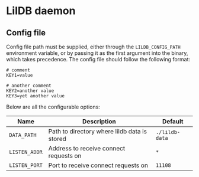 
# LilDB daemon

## Config file

Config file path must be supplied, either through the `LILDB_CONFIG_PATH` environment variable, or by passing it as the first argument into the binary, which takes precedence. The config file should follow the following format:

```
# comment
KEY1=value

# another comment
KEY2=another value
KEY3=yet another value
```

Below are all the configurable options:

| Name | Description | Default |
|---|---|---|
| `DATA_PATH` | Path to directory where lildb data is stored | `./lildb-data` |
| `LISTEN_ADDR` | Address to receive connect requests on | `*` |
| `LISTEN_PORT` | Port to receive connect requests on | `11108` |